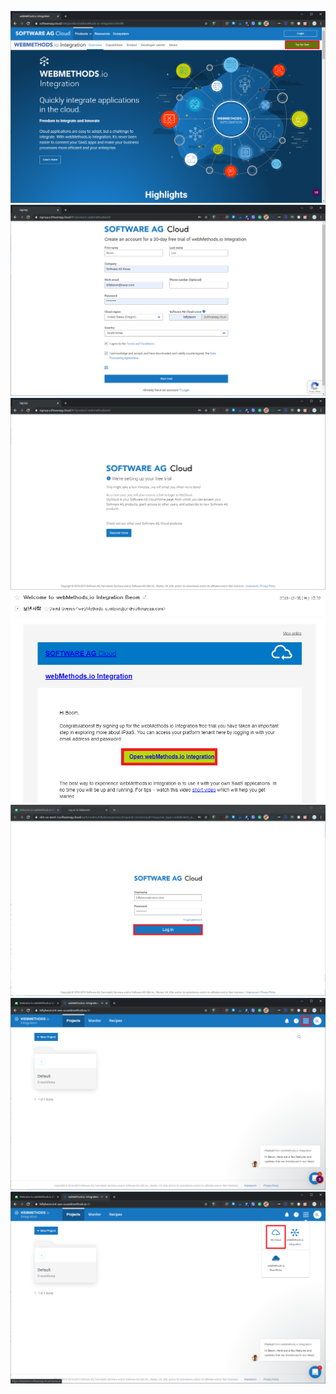   
  
  ![](./images/Prerequisite.01.webMethods.io.free.trial.01.png)
  ![](./images/Prerequisite.01.webMethods.io.free.trial.02.png)
  ![](./images/Prerequisite.01.webMethods.io.free.trial.03.png)
  ![](./images/Prerequisite.01.webMethods.io.free.trial.04.png)
  ![](./images/Prerequisite.01.webMethods.io.free.trial.05.png)
  ![](./images/Prerequisite.01.webMethods.io.free.trial.06.png)
  ![](./images/Prerequisite.01.webMethods.io.free.trial.07.png)
  
  
